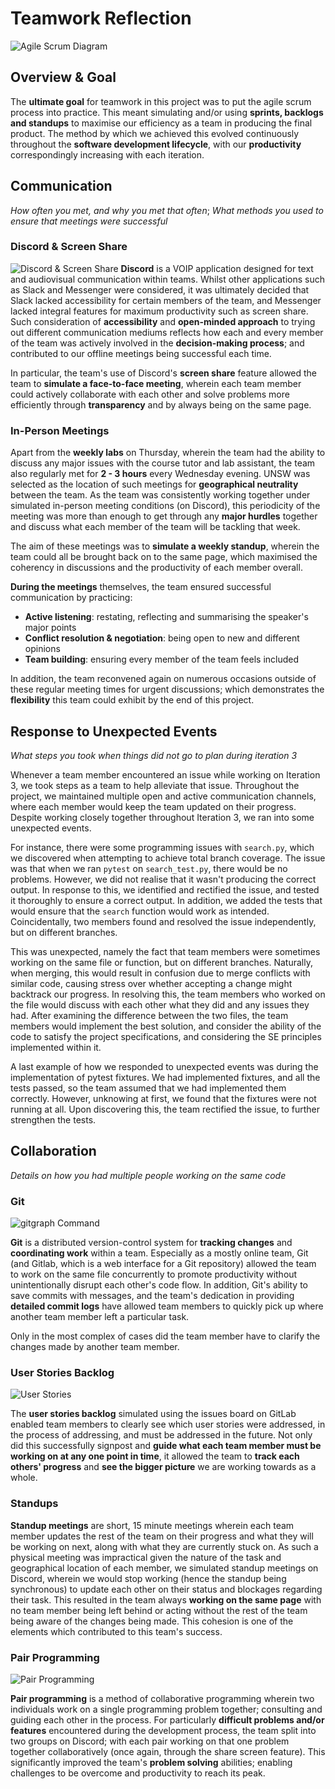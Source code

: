 # Teamwork Reflection

![Agile Scrum Diagram](https://brainhub.eu/blog/wp-content/uploads/2018/04/differences-lean-agile-scrum-scrum-process.jpg)

## Overview & Goal
The <b>ultimate goal</b> for teamwork in this project was to put the agile scrum process into practice. This meant simulating and/or using <b>sprints, backlogs and standups</b> to maximise our efficiency as a team in producing the final product. The method by which we achieved this evolved continuously throughout the <b>software development lifecycle</b>, with our <b>productivity</b> correspondingly increasing with each iteration.

## Communication
<i>How often you met, and why you met that often</i>; <i>What methods you used to ensure that meetings were successful</i>

### Discord & Screen Share
![Discord & Screen Share](https://i.imgur.com/LHt8C0a.png)
<b>Discord</b> is a VOIP application designed for text and audiovisual communication within teams. Whilst other applications such as Slack and Messenger were considered, it was ultimately decided that Slack lacked accessibility for certain members of the team, and Messenger lacked integral features for maximum productivity such as screen share. Such consideration of <b>accessibility</b> and <b>open-minded approach</b> to trying out different communication mediums reflects how each and every member of the team was actively involved in the <b>decision-making process</b>; and contributed to our offline meetings being successful each time.

In particular, the team's use of Discord's <b>screen share</b> feature allowed the team to <b>simulate a face-to-face meeting</b>, wherein each team member could actively collaborate with each other and solve problems more efficiently through <b>transparency</b> and by always being on the same page.

### In-Person Meetings
Apart from the <b>weekly labs</b> on Thursday, wherein the team had the ability to discuss any major issues with the course tutor and lab assistant, the team also regularly met for <b>2 - 3 hours</b> every Wednesday evening. UNSW was selected as the location of such meetings for <b>geographical neutrality</b> between the team. As the team was consistently working together under simulated in-person meeting conditions (on Discord), this periodicity of the meeting was more than enough to get through any <b>major hurdles</b> together and discuss what each member of the team will be tackling that week.

The aim of these meetings was to <b>simulate a weekly standup</b>, wherein the team could all be brought back on to the same page, which maximised the coherency in discussions and the productivity of each member overall.

<b>During the meetings</b> themselves, the team ensured successful communication by practicing:
- <b>Active listening</b>: restating, reflecting and summarising the speaker's major points
- <b>Conflict resolution & negotiation</b>: being open to new and different opinions
- <b>Team building</b>: ensuring every member of the team feels included

In addition, the team reconvened again on numerous occasions outside of these regular meeting times for urgent discussions; which demonstrates the <b>flexibility</b> this team could exhibit by the end of this project.

## Response to Unexpected Events
<i>What steps you took when things did not go to plan during iteration 3</i>

Whenever a team member encountered an issue while working on Iteration 3, we took steps as a team to help alleviate that issue. Throughout the project, we maintained multiple open and active communication channels, where each member would keep the team updated on their progress. Despite working closely together throughout Iteration 3, we ran into some unexpected events.

For instance, there were some programming issues with `search.py`, which we discovered when attempting to achieve total branch coverage. The issue was that when we ran `pytest` on `search_test.py`, there would be no problems. However, we did not realise that it wasn't producing the correct output. In response to this, we identified and rectified the issue, and tested it thoroughly to ensure a correct output. In addition, we added the tests that would ensure that the `search` function would work as intended. Coincidentally, two members found and resolved the issue independently, but on different branches.

This was unexpected, namely the fact that team members were sometimes working on the same file or function, but on different branches. Naturally, when merging, this would result in confusion due to merge conflicts with similar code, causing stress over whether accepting a change might backtrack our progress. In resolving this, the team members who worked on the file would discuss with each other what they did and any issues they had. After examining the difference between the two files, the team members would implement the best solution, and consider the ability of the code to satisfy the project specifications, and considering the SE principles implemented within it.

A last example of how we responded to unexpected events was during the implementation of pytest fixtures. We had implemented fixtures, and all the tests passed, so the team assumed that we had implemented them correctly. However, unknowing at first, we found that the fixtures were not running at all. Upon discovering this, the team rectified the issue, to further strengthen the tests.

## Collaboration
<i>Details on how you had multiple people working on the same code</i>

### Git
![gitgraph Command](https://i.imgur.com/JBKB27h.png)

<b>Git</b> is a distributed version-control system for <b>tracking changes</b> and <b>coordinating work</b> within a team. Especially as a mostly online team, Git (and Gitlab, which is a web interface for a Git repository) allowed the team to work on the same file concurrently to promote productivity without unintentionally disrupt each other's code flow. In addition, Git's ability to save commits with messages, and the team's dedication in providing <b>detailed commit logs</b> have allowed team members to quickly pick up where another team member left a particular task.

Only in the most complex of cases did the team member have to clarify the changes made by another team member.

### User Stories Backlog
![User Stories](https://i.imgur.com/yp7Qs5a.png)

The <b>user stories backlog</b> simulated using the issues board on GitLab enabled team members to clearly see which user stories were addressed, in the process of addressing, and must be addressed in the future. Not only did this successfully signpost and <b>guide what each team member must be working on at any one point in time</b>, it allowed the team to <b>track each others' progress</b> and <b>see the bigger picture</b> we are working towards as a whole.

### Standups

<b>Standup meetings</b> are short, 15 minute meetings wherein each team member updates the rest of the team on their progress and what they will be working on next, along with what they are currently stuck on. As such a physical meeting was impractical given the nature of the task and geographical location of each member, we simulated standup meetings on Discord, wherein we would stop working (hence the standup being synchronous) to update each other on their status and blockages regarding their task. This resulted in the team always <b>working on the same page</b> with no team member being left behind or acting without the rest of the team being aware of the changes being made. This cohesion is one of the elements which contributed to this team's success.

### Pair Programming
![Pair Programming](https://i.imgur.com/lU6uQal.png)

<b>Pair programming</b> is a method of collaborative programming wherein two individuals work on a single programming problem together; consulting and guiding each other in the process. For particularly <b>difficult problems and/or features</b> encountered during the development process, the team split into two groups on Discord; with each pair working on that one problem together collaboratively (once again, through the share screen feature). This significantly improved the team's <b>problem solving</b> abilities; enabling challenges to be overcome and productivity to reach its peak.